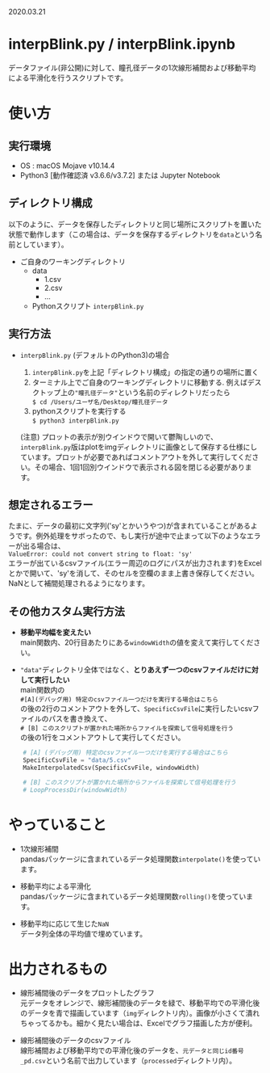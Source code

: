 2020.03.21
# interpBlink.py / interpBlink.ipynb
データファイル(非公開)に対して、瞳孔径データの1次線形補間および移動平均による平滑化を行うスクリプトです。


# 使い方

## 実行環境
- OS : macOS Mojave v10.14.4
- Python3 [動作確認済 v3.6.6/v3.7.2] または Jupyter Notebook

## ディレクトリ構成
以下のように、データを保存したディレクトリと同じ場所にスクリプトを置いた状態で動作します（この場合は、データを保存するディレクトリを`data`という名前としています）。
- ご自身のワーキングディレクトリ
	- data
		- 1.csv
		- 2.csv
		- ...
	- Pythonスクリプト `interpBlink.py`

## 実行方法
- `interpBlink.py` (デフォルトのPython3)の場合
	1. `interpBlink.py`を上記「ディレクトリ構成」の指定の通りの場所に置く
	2. ターミナル上でご自身のワーキングディレクトリに移動する. 例えばデスクトップ上の`"瞳孔径データ"`という名前のディレクトリだったら<br>
		```$ cd /Users/ユーザ名/Desktop/瞳孔径データ```
	3. pythonスクリプトを実行する<br>
		```$ python3 interpBlink.py```

	(注意)
	プロットの表示が別ウインドウで開いて鬱陶しいので、`interpBlink.py`版はplotをimgディレクトリに画像として保存する仕様にしています。プロットが必要であればコメントアウトを外して実行してください。その場合、1回1回別ウインドウで表示される図を閉じる必要があります。



## 想定されるエラー
たまに、データの最初に文字列('sy'とかいうやつ)が含まれていることがあるようです。例外処理をサボったので、もし実行が途中で止まって以下のようなエラーが出る場合は、<br>
```ValueError: could not convert string to float: 'sy'```<br>
エラーが出ているcsvファイル(エラー周辺のログにパスが出力されます)をExcelとかで開いて、'sy'を消して、そのセルを空欄のまま上書き保存してください。NaNとして補間処理されるようになります。


## その他カスタム実行方法
- **移動平均幅を変えたい**<br>
main関数内、20行目あたりにある`windowWidth`の値を変えて実行してください。

- `"data"`ディレクトリ全体ではなく、**とりあえず一つのcsvファイルだけに対して実行したい**<br>
main関数内の<br>
`#[A](デバッグ用) 特定のcsvファイル一つだけを実行する場合はこちら`<br>
の後の2行のコメントアウトを外して、`SpecificCsvFile`に実行したいcsvファイルのパスを書き換えて、<br>
`# [B] このスクリプトが置かれた場所からファイルを探索して信号処理を行う`<br>
の後の1行をコメントアウトして実行してください。

```Python
    # [A] (デバッグ用) 特定のcsvファイル一つだけを実行する場合はこちら
    SpecificCsvFile = "data/5.csv"
    MakeInterpolatedCsv(SpecificCsvFile, windowWidth)

    # [B] このスクリプトが置かれた場所からファイルを探索して信号処理を行う
    # LoopProcessDir(windowWidth)
```




# やっていること
- 1次線形補間<br>
pandasパッケージに含まれているデータ処理関数`interpolate()`を使っています。

- 移動平均による平滑化<br>
pandasパッケージに含まれているデータ処理関数`rolling()`を使っています。

- 移動平均に応じて生じた`NaN`<br>
データ列全体の平均値で埋めています。


# 出力されるもの
- 線形補間後のデータをプロットしたグラフ<br>
元データをオレンジで、線形補間後のデータを緑で、移動平均での平滑化後のデータを青で描画しています（`img`ディレクトリ内）。画像が小さくて潰れちゃってるかも。細かく見たい場合は、Excelでグラフ描画した方が便利。

- 線形補間後のデータのcsvファイル<br>
線形補間および移動平均での平滑化後のデータを、`元データと同じid番号_pd.csv`という名前で出力しています（`processed`ディレクトリ内）。




